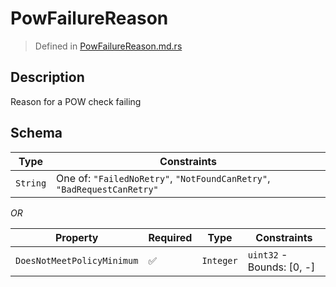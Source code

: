 # PowFailureReason
> Defined in [PowFailureReason.md.rs](../../../interface/src/interface/pow.rs)

## Description
Reason for a POW check failing

## Schema

| Type | Constraints |
| --- | --- |
| `String` | One of: `"FailedNoRetry"`, `"NotFoundCanRetry"`, `"BadRequestCanRetry"` |

*OR*

| Property | Required | Type | Constraints |
| --- | --- | --- | --- |
| `DoesNotMeetPolicyMinimum` | ✅ | `Integer` | `uint32` - Bounds: [0, -] | 


